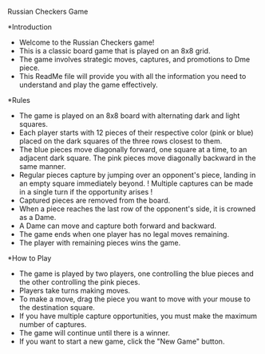 Russian Checkers Game

*Introduction

- Welcome to the Russian Checkers game! 
- This is a classic board game that is played on an 8x8 grid. 
- The game involves strategic moves, captures, and promotions to Dme piece. 
- This ReadMe file will provide you with all the information you need to understand and play the game effectively.

*Rules

- The game is played on an 8x8 board with alternating dark and light squares.
- Each player starts with 12 pieces of their respective color (pink or blue) placed on the dark squares of the three rows closest to them.
- The blue pieces move diagonally forward, one square at a time, to an adjacent dark square. The pink pieces move diagonally backward in the same manner.
- Regular pieces capture by jumping over an opponent's piece, landing in an empty square immediately beyond. 
! Multiple captures can be made in a single turn if the opportunity arises !
- Captured pieces are removed from the board.
- When a piece reaches the last row of the opponent's side, it is crowned as a Dame. 
- A Dame can move and capture both forward and backward.
- The game ends when one player has no legal moves remaining.
- The player with remaining pieces wins the game.

*How to Play

- The game is played by two players, one controlling the blue pieces and the other controlling the pink pieces.
- Players take turns making moves.
- To make a move, drag the piece you want to move with your mouse to the destination square.
- If you have multiple capture opportunities, you must make the maximum number of captures.
- The game will continue until there is a winner.
- If you want to start a new game, click the "New Game" button.
